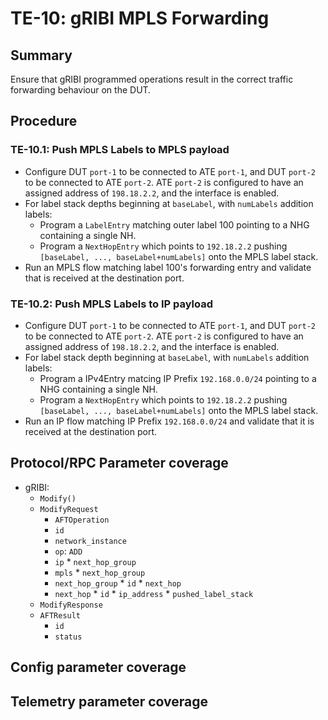 # TE-10: gRIBI MPLS Forwarding

## Summary

Ensure that gRIBI programmed operations result in the correct traffic forwarding
behaviour on the DUT.

## Procedure

### TE-10.1: Push MPLS Labels to MPLS payload

* Configure DUT `port-1` to be connected to ATE `port-1`, and DUT `port-2` to
  be connected to ATE `port-2`. ATE `port-2` is configured to have an assigned
  address of `198.18.2.2`, and the interface is enabled.
* For label stack depths beginning at `baseLabel`, with `numLabels` addition
  labels:
   - Program a `LabelEntry` matching outer label 100 pointing to a NHG
     containing a single NH.
   - Program a `NextHopEntry` which points to `192.18.2.2` pushing `[baseLabel,
     ..., baseLabel+numLabels]` onto the MPLS label stack.
* Run an MPLS flow matching label 100's forwarding entry and validate that is
  received at the destination port.

### TE-10.2: Push MPLS Labels to IP payload

* Configure DUT `port-1` to be connected to ATE `port-1`, and DUT `port-2` to
  be connected to ATE `port-2`. ATE `port-2` is configured to have an assigned
  address of `198.18.2.2`, and the interface is enabled.
* For label stack depth beginning at `baseLabel`, with `numLabels` addition
  labels:
   - Program a IPv4Entry matcing IP Prefix `192.168.0.0/24` pointing to a NHG
     containing a single NH.
   - Program a `NextHopEntry` which points to `192.18.2.2` pushing `[baseLabel,
     ..., baseLabel+numLabels]` onto the MPLS label stack.
* Run an IP flow matching IP Prefix `192.168.0.0/24` and validate that it is
  received at the destination port.

## Protocol/RPC Parameter coverage

*   gRIBI:
    *  `Modify()`
      * `ModifyRequest`
        *   `AFTOperation`
          *   `id`
          *   `network_instance`
          *   `op`: `ADD`
          *  `ip`
            * `next_hop_group`
          *  `mpls`
            *   `next_hop_group`
          *   `next_hop_group`
            *  `id`
            *  `next_hop`
          *   `next_hop`
            * `id`
            * `ip_address`
            * `pushed_label_stack`
    *   `ModifyResponse`
    *   `AFTResult`
        *   `id`
        *   `status`

## Config parameter coverage

## Telemetry parameter coverage


